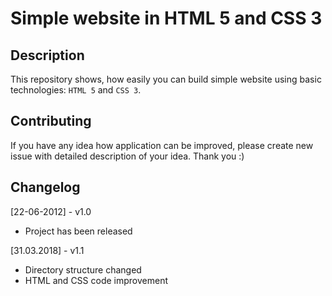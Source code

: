 # Simple website in HTML 5 and CSS 3

## Description

This repository shows, how easily you can build simple website using basic technologies: `HTML 5` and `CSS 3`.

## Contributing
If you have any idea how application can be improved, please create new issue with detailed description of your idea. Thank you :)


## Changelog

[22-06-2012] - v1.0
* Project has been released

[31.03.2018] - v1.1
* Directory structure changed
* HTML and CSS code improvement

